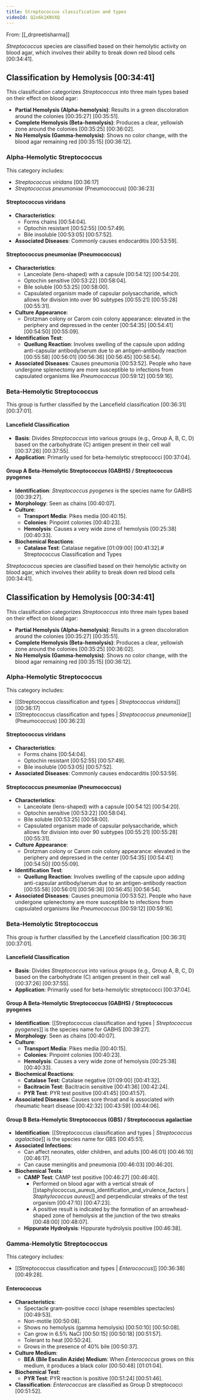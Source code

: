 ```yaml
---
title: Streptococcus classification and types
videoId: Q2x6k1KNVXQ
---
```


From: [[_drpreetisharma]] <br/> 

*Streptococcus* species are classified based on their hemolytic activity on blood agar, which involves their ability to break down red blood cells <a class="yt-timestamp" data-t="00:34:41">[00:34:41]</a>.

## Classification by Hemolysis <a class="yt-timestamp" data-t="00:34:41">[00:34:41]</a>
This classification categorizes *Streptococcus* into three main types based on their effect on blood agar:
*   **Partial Hemolysis (Alpha-hemolysis)**: Results in a green discoloration around the colonies <a class="yt-timestamp" data-t="00:35:27">[00:35:27]</a> <a class="yt-timestamp" data-t="00:35:51">[00:35:51]</a>.
*   **Complete Hemolysis (Beta-hemolysis)**: Produces a clear, yellowish zone around the colonies <a class="yt-timestamp" data-t="00:35:25">[00:35:25]</a> <a class="yt-timestamp" data-t="00:36:02">[00:36:02]</a>.
*   **No Hemolysis (Gamma-hemolysis)**: Shows no color change, with the blood agar remaining red <a class="yt-timestamp" data-t="00:35:15">[00:35:15]</a> <a class="yt-timestamp" data-t="00:36:12">[00:36:12]</a>.

### Alpha-Hemolytic Streptococcus
This category includes:
*   *Streptococcus viridans* <a class="yt-timestamp" data-t="00:36:17">[00:36:17]</a>
*   *Streptococcus pneumoniae* (Pneumococcus) <a class="yt-timestamp" data-t="00:36:23">[00:36:23]</a>

#### Streptococcus viridans
*   **Characteristics**:
    *   Forms chains <a class="yt-timestamp" data-t="00:54:04">[00:54:04]</a>.
    *   Optochin resistant <a class="yt-timestamp" data-t="00:52:55">[00:52:55]</a> <a class="yt-timestamp" data-t="00:57:49">[00:57:49]</a>.
    *   Bile insoluble <a class="yt-timestamp" data-t="00:53:05">[00:53:05]</a> <a class="yt-timestamp" data-t="00:57:52">[00:57:52]</a>.
*   **Associated Diseases**: Commonly causes endocarditis <a class="yt-timestamp" data-t="00:53:59">[00:53:59]</a>.

#### Streptococcus pneumoniae (Pneumococcus)
*   **Characteristics**:
    *   Lanceolate (lens-shaped) with a capsule <a class="yt-timestamp" data-t="00:54:12">[00:54:12]</a> <a class="yt-timestamp" data-t="00:54:20">[00:54:20]</a>.
    *   Optochin sensitive <a class="yt-timestamp" data-t="00:53:22">[00:53:22]</a> <a class="yt-timestamp" data-t="00:58:04">[00:58:04]</a>.
    *   Bile soluble <a class="yt-timestamp" data-t="00:53:25">[00:53:25]</a> <a class="yt-timestamp" data-t="00:58:00">[00:58:00]</a>.
    *   Capsulated organism made of capsular polysaccharide, which allows for division into over 90 subtypes <a class="yt-timestamp" data-t="00:55:21">[00:55:21]</a> <a class="yt-timestamp" data-t="00:55:28">[00:55:28]</a> <a class="yt-timestamp" data-t="00:55:31">[00:55:31]</a>.
*   **Culture Appearance**:
    *   Drotzman colony or Carom coin colony appearance: elevated in the periphery and depressed in the center <a class="yt-timestamp" data-t="00:54:35">[00:54:35]</a> <a class="yt-timestamp" data-t="00:54:41">[00:54:41]</a> <a class="yt-timestamp" data-t="00:54:50">[00:54:50]</a> <a class="yt-timestamp" data-t="00:55:09">[00:55:09]</a>.
*   **Identification Test**:
    *   **Quellung Reaction**: Involves swelling of the capsule upon adding anti-capsular antibody/serum due to an antigen-antibody reaction <a class="yt-timestamp" data-t="00:55:58">[00:55:58]</a> <a class="yt-timestamp" data-t="00:56:01">[00:56:01]</a> <a class="yt-timestamp" data-t="00:56:36">[00:56:36]</a> <a class="yt-timestamp" data-t="00:56:45">[00:56:45]</a> <a class="yt-timestamp" data-t="00:56:54">[00:56:54]</a>.
*   **Associated Diseases**: Causes pneumonia <a class="yt-timestamp" data-t="00:53:52">[00:53:52]</a>. People who have undergone splenectomy are more susceptible to infections from capsulated organisms like *Pneumococcus* <a class="yt-timestamp" data-t="00:59:12">[00:59:12]</a> <a class="yt-timestamp" data-t="00:59:16">[00:59:16]</a>.

### Beta-Hemolytic Streptococcus
This group is further classified by the Lancefield classification <a class="yt-timestamp" data-t="00:36:31">[00:36:31]</a> <a class="yt-timestamp" data-t="00:37:01">[00:37:01]</a>.

#### Lancefield Classification
*   **Basis**: Divides *Streptococcus* into various groups (e.g., Group A, B, C, D) based on the carbohydrate (C) antigen present in their cell wall <a class="yt-timestamp" data-t="00:37:26">[00:37:26]</a> <a class="yt-timestamp" data-t="00:37:55">[00:37:55]</a>.
*   **Application**: Primarily used for beta-hemolytic streptococci <a class="yt-timestamp" data-t="00:37:04">[00:37:04]</a>.

#### Group A Beta-Hemolytic Streptococcus (GABHS) / Streptococcus pyogenes
*   **Identification**: *Streptococcus pyogenes* is the species name for GABHS <a class="yt-timestamp" data-t="00:39:27">[00:39:27]</a>.
*   **Morphology**: Seen as chains <a class="yt-timestamp" data-t="00:40:07">[00:40:07]</a>.
*   **Culture**:
    *   **Transport Media**: Pikes media <a class="yt-timestamp" data-t="00:40:15">[00:40:15]</a>.
    *   **Colonies**: Pinpoint colonies <a class="yt-timestamp" data-t="00:40:23">[00:40:23]</a>.
    *   **Hemolysis**: Causes a very wide zone of hemolysis <a class="yt-timestamp" data-t="00:25:38">[00:25:38]</a> <a class="yt-timestamp" data-t="00:40:33">[00:40:33]</a>.
*   **Biochemical Reactions**:
    *   **Catalase Test**: Catalase negative <a class="yt-timestamp" data-t="01:09:00">[01:09:00]</a> <a class="yt-timestamp" data-t="00:41:32">[00:41:32]</a>.# Streptococcus Classification and Types

*Streptococcus* species are classified based on their hemolytic activity on blood agar, which involves their ability to break down red blood cells <a class="yt-timestamp" data-t="00:34:41">[00:34:41]</a>.

## Classification by Hemolysis <a class="yt-timestamp" data-t="00:34:41">[00:34:41]</a>
This classification categorizes *Streptococcus* into three main types based on their effect on blood agar:
*   **Partial Hemolysis (Alpha-hemolysis)**: Results in a green discoloration around the colonies <a class="yt-timestamp" data-t="00:35:27">[00:35:27]</a> <a class="yt-timestamp" data-t="00:35:51">[00:35:51]</a>.
*   **Complete Hemolysis (Beta-hemolysis)**: Produces a clear, yellowish zone around the colonies <a class="yt-timestamp" data-t="00:35:25">[00:35:25]</a> <a class="yt-timestamp" data-t="00:36:02">[00:36:02]</a>.
*   **No Hemolysis (Gamma-hemolysis)**: Shows no color change, with the blood agar remaining red <a class="yt-timestamp" data-t="00:35:15">[00:35:15]</a> <a class="yt-timestamp" data-t="00:36:12">[00:36:12]</a>.

### Alpha-Hemolytic Streptococcus
This category includes:
*   [[Streptococcus classification and types | *Streptococcus viridans*]] <a class="yt-timestamp" data-t="00:36:17">[00:36:17]</a>
*   [[Streptococcus classification and types | *Streptococcus pneumoniae*]] (Pneumococcus) <a class="yt-timestamp" data-t="00:36:23">[00:36:23]</a>

#### Streptococcus viridans
*   **Characteristics**:
    *   Forms chains <a class="yt-timestamp" data-t="00:54:04">[00:54:04]</a>.
    *   Optochin resistant <a class="yt-timestamp" data-t="00:52:55">[00:52:55]</a> <a class="yt-timestamp" data-t="00:57:49">[00:57:49]</a>.
    *   Bile insoluble <a class="yt-timestamp" data-t="00:53:05">[00:53:05]</a> <a class="yt-timestamp" data-t="00:57:52">[00:57:52]</a>.
*   **Associated Diseases**: Commonly causes endocarditis <a class="yt-timestamp" data-t="00:53:59">[00:53:59]</a>.

#### Streptococcus pneumoniae (Pneumococcus)
*   **Characteristics**:
    *   Lanceolate (lens-shaped) with a capsule <a class="yt-timestamp" data-t="00:54:12">[00:54:12]</a> <a class="yt-timestamp" data-t="00:54:20">[00:54:20]</a>.
    *   Optochin sensitive <a class="yt-timestamp" data-t="00:53:22">[00:53:22]</a> <a class="yt-timestamp" data-t="00:58:04">[00:58:04]</a>.
    *   Bile soluble <a class="yt-timestamp" data-t="00:53:25">[00:53:25]</a> <a class="yt-timestamp" data-t="00:58:00">[00:58:00]</a>.
    *   Capsulated organism made of capsular polysaccharide, which allows for division into over 90 subtypes <a class="yt-timestamp" data-t="00:55:21">[00:55:21]</a> <a class="yt-timestamp" data-t="00:55:28">[00:55:28]</a> <a class="yt-timestamp" data-t="00:55:31">[00:55:31]</a>.
*   **Culture Appearance**:
    *   Drotzman colony or Carom coin colony appearance: elevated in the periphery and depressed in the center <a class="yt-timestamp" data-t="00:54:35">[00:54:35]</a> <a class="yt-timestamp" data-t="00:54:41">[00:54:41]</a> <a class="yt-timestamp" data-t="00:54:50">[00:54:50]</a> <a class="yt-timestamp" data-t="00:55:09">[00:55:09]</a>.
*   **Identification Test**:
    *   **Quellung Reaction**: Involves swelling of the capsule upon adding anti-capsular antibody/serum due to an antigen-antibody reaction <a class="yt-timestamp" data-t="00:55:58">[00:55:58]</a> <a class="yt-timestamp" data-t="00:56:01">[00:56:01]</a> <a class="yt-timestamp" data-t="00:56:36">[00:56:36]</a> <a class="yt-timestamp" data-t="00:56:45">[00:56:45]</a> <a class="yt-timestamp" data-t="00:56:54">[00:56:54]</a>.
*   **Associated Diseases**: Causes pneumonia <a class="yt-timestamp" data-t="00:53:52">[00:53:52]</a>. People who have undergone splenectomy are more susceptible to infections from capsulated organisms like *Pneumococcus* <a class="yt-timestamp" data-t="00:59:12">[00:59:12]</a> <a class="yt-timestamp" data-t="00:59:16">[00:59:16]</a>.

### Beta-Hemolytic Streptococcus
This group is further classified by the Lancefield classification <a class="yt-timestamp" data-t="00:36:31">[00:36:31]</a> <a class="yt-timestamp" data-t="00:37:01">[00:37:01]</a>.

#### Lancefield Classification
*   **Basis**: Divides *Streptococcus* into various groups (e.g., Group A, B, C, D) based on the carbohydrate (C) antigen present in their cell wall <a class="yt-timestamp" data-t="00:37:26">[00:37:26]</a> <a class="yt-timestamp" data-t="00:37:55">[00:37:55]</a>.
*   **Application**: Primarily used for beta-hemolytic streptococci <a class="yt-timestamp" data-t="00:37:04">[00:37:04]</a>.

#### Group A Beta-Hemolytic Streptococcus (GABHS) / Streptococcus pyogenes
*   **Identification**: [[Streptococcus classification and types | *Streptococcus pyogenes*]] is the species name for GABHS <a class="yt-timestamp" data-t="00:39:27">[00:39:27]</a>.
*   **Morphology**: Seen as chains <a class="yt-timestamp" data-t="00:40:07">[00:40:07]</a>.
*   **Culture**:
    *   **Transport Media**: Pikes media <a class="yt-timestamp" data-t="00:40:15">[00:40:15]</a>.
    *   **Colonies**: Pinpoint colonies <a class="yt-timestamp" data-t="00:40:23">[00:40:23]</a>.
    *   **Hemolysis**: Causes a very wide zone of hemolysis <a class="yt-timestamp" data-t="00:25:38">[00:25:38]</a> <a class="yt-timestamp" data-t="00:40:33">[00:40:33]</a>.
*   **Biochemical Reactions**:
    *   **Catalase Test**: Catalase negative <a class="yt-timestamp" data-t="01:09:00">[01:09:00]</a> <a class="yt-timestamp" data-t="00:41:32">[00:41:32]</a>.
    *   **Bacitracin Test**: Bacitracin sensitive <a class="yt-timestamp" data-t="00:41:36">[00:41:36]</a> <a class="yt-timestamp" data-t="00:42:24">[00:42:24]</a>.
    *   **PYR Test**: PYR test positive <a class="yt-timestamp" data-t="00:41:45">[00:41:45]</a> <a class="yt-timestamp" data-t="00:41:57">[00:41:57]</a>.
*   **Associated Diseases**: Causes sore throat and is associated with rheumatic heart disease <a class="yt-timestamp" data-t="00:42:32">[00:42:32]</a> <a class="yt-timestamp" data-t="00:43:59">[00:43:59]</a> <a class="yt-timestamp" data-t="00:44:06">[00:44:06]</a>.

#### Group B Beta-Hemolytic Streptococcus (GBS) / Streptococcus agalactiae
*   **Identification**: [[Streptococcus classification and types | *Streptococcus agalactiae*]] is the species name for GBS <a class="yt-timestamp" data-t="00:45:51">[00:45:51]</a>.
*   **Associated Infections**:
    *   Can affect neonates, older children, and adults <a class="yt-timestamp" data-t="00:46:01">[00:46:01]</a> <a class="yt-timestamp" data-t="00:46:10">[00:46:10]</a> <a class="yt-timestamp" data-t="00:46:17">[00:46:17]</a>.
    *   Can cause meningitis and pneumonia <a class="yt-timestamp" data-t="00:46:03">[00:46:03]</a> <a class="yt-timestamp" data-t="00:46:20">[00:46:20]</a>.
*   **Biochemical Tests**:
    *   **CAMP Test**: CAMP test positive <a class="yt-timestamp" data-t="00:46:27">[00:46:27]</a> <a class="yt-timestamp" data-t="00:46:40">[00:46:40]</a>.
        *   Performed on blood agar with a vertical streak of [[staphylococcus_aureus_identification_and_virulence_factors | *Staphylococcus aureus*]] and perpendicular streaks of the test organism <a class="yt-timestamp" data-t="00:47:10">[00:47:10]</a> <a class="yt-timestamp" data-t="00:47:23">[00:47:23]</a>.
        *   A positive result is indicated by the formation of an arrowhead-shaped zone of hemolysis at the junction of the two streaks <a class="yt-timestamp" data-t="00:48:00">[00:48:00]</a> <a class="yt-timestamp" data-t="00:48:07">[00:48:07]</a>.
    *   **Hippurate Hydrolysis**: Hippurate hydrolysis positive <a class="yt-timestamp" data-t="00:46:38">[00:46:38]</a>.

### Gamma-Hemolytic Streptococcus
This category includes:
*   [[Streptococcus classification and types | *Enterococcus*]] <a class="yt-timestamp" data-t="00:36:38">[00:36:38]</a> <a class="yt-timestamp" data-t="00:49:28">[00:49:28]</a>.

#### Enterococcus
*   **Characteristics**:
    *   Spectacle gram-positive cocci (shape resembles spectacles) <a class="yt-timestamp" data-t="00:49:53">[00:49:53]</a>.
    *   Non-motile <a class="yt-timestamp" data-t="00:50:08">[00:50:08]</a>.
    *   Shows no hemolysis (gamma hemolysis) <a class="yt-timestamp" data-t="00:50:10">[00:50:10]</a> <a class="yt-timestamp" data-t="00:50:08">[00:50:08]</a>.
    *   Can grow in 6.5% NaCl <a class="yt-timestamp" data-t="00:50:15">[00:50:15]</a> <a class="yt-timestamp" data-t="00:50:18">[00:50:18]</a> <a class="yt-timestamp" data-t="00:51:57">[00:51:57]</a>.
    *   Tolerant to heat <a class="yt-timestamp" data-t="00:50:24">[00:50:24]</a>.
    *   Grows in the presence of 40% bile <a class="yt-timestamp" data-t="00:50:37">[00:50:37]</a>.
*   **Culture Medium**:
    *   **BEA (Bile Esculin Azide) Medium**: When *Enterococcus* grows on this medium, it produces a black color <a class="yt-timestamp" data-t="00:50:48">[00:50:48]</a> <a class="yt-timestamp" data-t="00:51:04">[01:01:04]</a>.
*   **Biochemical Test**:
    *   **PYR Test**: PYR reaction is positive <a class="yt-timestamp" data-t="00:51:24">[00:51:24]</a> <a class="yt-timestamp" data-t="00:51:46">[00:51:46]</a>.
*   **Classification**: *Enterococcus* are classified as Group D streptococci <a class="yt-timestamp" data-t="00:51:52">[00:51:52]</a>.